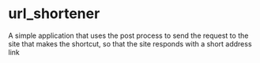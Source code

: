 # url_shortener
A simple application that uses the post process to send the request to the site that makes the shortcut, so that the site responds with a short address link
